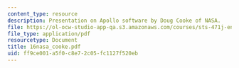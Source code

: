 ```yaml
---
content_type: resource
description: Presentation on Apollo software by Doug Cooke of NASA.
file: https://ol-ocw-studio-app-qa.s3.amazonaws.com/courses/sts-471j-engineering-apollo-the-moon-project-as-a-complex-system-spring-2007/ff9ce001a5f0c8e72c05fc1127f520eb_16nasa_cooke.pdf
file_type: application/pdf
resourcetype: Document
title: 16nasa_cooke.pdf
uid: ff9ce001-a5f0-c8e7-2c05-fc1127f520eb
---
```

